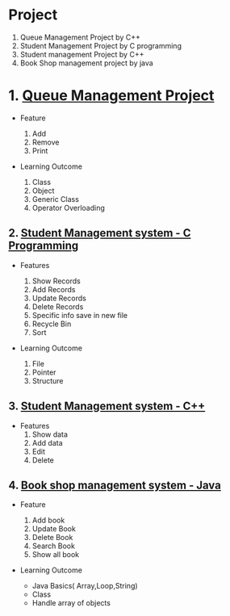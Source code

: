# Project

1. Queue Management Project by C++
2. Student Management Project by C programming 
3. Student management Project by C++ 
4. Book Shop management project by java

# 1. [Queue Management Project](https://github.com/mdadul/project/blob/main/Queue_management.cpp)
* Feature
  1. Add
  2. Remove 
  3. Print

* Learning Outcome 
  1. Class
  2. Object
  3. Generic Class
  4. Operator Overloading 

## 2. [Student Management system - C Programming](https://github.com/mdadul/project/blob/main/StudentManagementSystem.c)

* Features
  1. Show Records
  2. Add Records 
  3. Update Records 
  4. Delete Records
  5. Specific info save in new file 
  6. Recycle Bin 
  7. Sort 

* Learning Outcome 
  1. File
  2. Pointer
  3. Structure 


## 3. [Student Management system - C++](https://github.com/mdadul/project/blob/main/StudentManagementSystem.cpp)
* Features 
  1. Show data 
  2. Add data 
  3. Edit 
  4. Delete


## 4. [Book shop management system - Java](https://github.com/mdadul/project/blob/main/BookShop_Management_System.java)
* Feature 
  1. Add book
  2. Update Book
  3. Delete Book
  4. Search Book
  5. Show all book

* Learning Outcome 
  * Java Basics( Array,Loop,String)
  * Class 
  * Handle array of objects 


